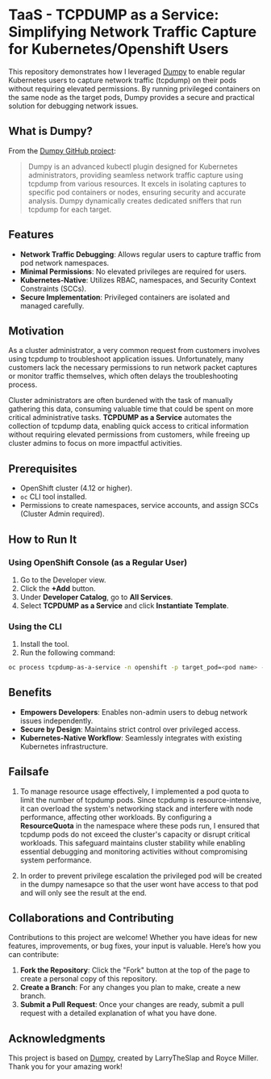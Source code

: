 
# TaaS - TCPDUMP as a Service:  Simplifying Network Traffic Capture for Kubernetes/Openshift Users

This repository demonstrates how I leveraged [Dumpy](https://github.com/larryTheSlap/dumpy) to enable regular Kubernetes users to capture network traffic (tcpdump) on their pods without requiring elevated permissions. By running privileged containers on the same node as the target pods, Dumpy provides a secure and practical solution for debugging network issues.

## What is Dumpy?

From the [Dumpy GitHub project](https://github.com/larryTheSlap/dumpy):

> Dumpy is an advanced kubectl plugin designed for Kubernetes administrators, providing seamless network traffic capture using tcpdump from various resources. It excels in isolating captures to specific pod containers or nodes, ensuring security and accurate analysis. Dumpy dynamically creates dedicated sniffers that run tcpdump for each target.

## Features

- **Network Traffic Debugging**: Allows regular users to capture traffic from pod network namespaces.
- **Minimal Permissions**: No elevated privileges are required for users.
- **Kubernetes-Native**: Utilizes RBAC, namespaces, and Security Context Constraints (SCCs).
- **Secure Implementation**: Privileged containers are isolated and managed carefully.

## Motivation

As a cluster administrator, a very common request from customers involves using tcpdump to troubleshoot application issues. Unfortunately, many customers lack the necessary permissions to run network packet captures or monitor traffic themselves, which often delays the troubleshooting process. 

Cluster administrators are often burdened with the task of manually gathering this data, consuming valuable time that could be spent on more critical administrative tasks. **TCPDUMP as a Service** automates the collection of tcpdump data, enabling quick access to critical information without requiring elevated permissions from customers, while freeing up cluster admins to focus on more impactful activities.

## Prerequisites

- OpenShift cluster (4.12 or higher).
- `oc` CLI tool installed.
- Permissions to create namespaces, service accounts, and assign SCCs (Cluster Admin required).

## How to Run It

### Using OpenShift Console (as a Regular User)

1. Go to the Developer view.
2. Click the **+Add** button.
3. Under **Developer Catalog**, go to **All Services**.
4. Select **TCPDUMP as a Service** and click **Instantiate Template**.

### Using the CLI

1. Install the tool.
2. Run the following command:

```bash
oc process tcpdump-as-a-service -n openshift -p target_pod=<pod name> -p node_name=<node name> -p params="tcpdump parameters (default: -i any)" | oc apply -f -
```

## Benefits

- **Empowers Developers**: Enables non-admin users to debug network issues independently.
- **Secure by Design**: Maintains strict control over privileged access.
- **Kubernetes-Native Workflow**: Seamlessly integrates with existing Kubernetes infrastructure.

## Failsafe

1.  To manage resource usage effectively, I implemented a pod quota to limit the number of tcpdump pods. Since tcpdump is resource-intensive, it can overload the system's networking stack and interfere with node performance, affecting other workloads. By configuring a **ResourceQuota** in the namespace where these pods run, I ensured that tcpdump pods do not exceed the cluster's capacity or disrupt critical workloads. This safeguard maintains cluster stability while enabling essential debugging and monitoring activities without compromising system performance.

2.  In order to prevent privilege escalation the privileged pod will be created in the dumpy namesapce so that the user wont have access to that pod and will only see the result at the end.

## Collaborations and Contributing

Contributions to this project are welcome! Whether you have ideas for new features, improvements, or bug fixes, your input is valuable. Here’s how you can contribute:

1. **Fork the Repository**: Click the "Fork" button at the top of the page to create a personal copy of this repository.
2. **Create a Branch**: For any changes you plan to make, create a new branch.
3. **Submit a Pull Request**: Once your changes are ready, submit a pull request with a detailed explanation of what you have done.



## Acknowledgments

This project is based on [Dumpy](https://github.com/larryTheSlap/dumpy), created by LarryTheSlap and Royce Miller. Thank you for your amazing work!
